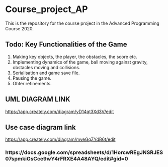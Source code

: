 # Course_project_AP
This is the repository for the course project in the Advanced Programming Course 2020.


## Todo: Key Functionalities of the Game
  1.  Making key objects, the player, the obstacles, the score etc.
  2.  Implementing dynamics of the game, ball moving against gravity, obstacles moving and collisions.
  3.  Serialisation and game save file.
  4.  Pausing the game.
  5.  Ohter refinements.
   
  
  ## UML DIAGRAM LINK
  https://app.creately.com/diagram/yD14qt3Xd3V/edit
  
  ## Use case diagram link
  https://app.creately.com/diagram/mveGqZYdB6t/edit


<H3> https://docs.google.com/spreadsheets/d/1HorcwREgJNSRJES07spmkiGsCce9wY4rFRXE4A48AYQ/edit#gid=0 </H3>
